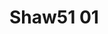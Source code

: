 # Shaw51 01
<a name="material" />
<script type="application/ld+json">

  {
    "@context": "https://schema.org/",
    "@type": "ChemicalSubstance",
    "http://purl.org/dc/terms/conformsTo":
      {
        "@type": "CreativeWork",
        "@id": "https://bioschemas.org/profiles/ChemicalSubstance/0.4-RELEASE/"
      },
    "@id": "https://egonw.github.io/nanowiki/nanowiki31.html#material",
    "name": "Shaw51 01",
    "sameAs: "http://127.0.0.1/mediawiki/index.php/Special:URIResolver/Shaw51_01"
  }
</script>


